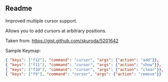 
## Readme

Improved multiple cursor support.

Allows you to add cursors at arbitrary positions.

Taken from: https://gist.github.com/skuroda/5201642

Sample Keymap:

```json
{ "keys": ["f12"], "command": "cursor", "args": {"action": "add"}},
{ "keys": ["f11"], "command": "cursor", "args": {"action": "show"}},
{ "keys": ["f10"], "command": "cursor", "args": {"action": "clear"}},
{ "keys": ["f9"], "command": "cursor", "args": {"action": "remove"}}
```